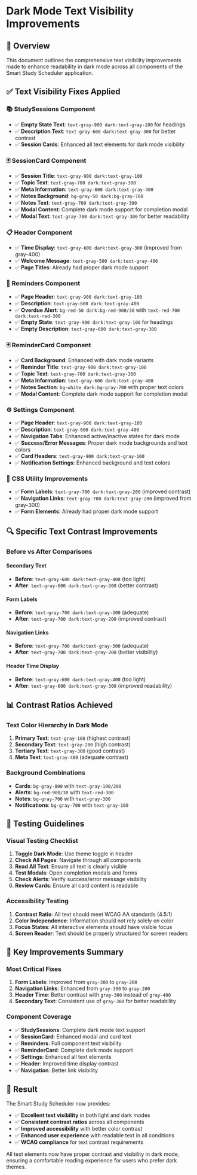 # Dark Mode Text Visibility Improvements

## 🎯 Overview
This document outlines the comprehensive text visibility improvements made to enhance readability in dark mode across all components of the Smart Study Scheduler application.

## ✅ Text Visibility Fixes Applied

### 📚 **StudySessions Component**
- ✅ **Empty State Text**: `text-gray-900 dark:text-gray-100` for headings
- ✅ **Description Text**: `text-gray-600 dark:text-gray-300` for better contrast
- ✅ **Session Cards**: Enhanced all text elements for dark mode visibility

### 🃏 **SessionCard Component**
- ✅ **Session Title**: `text-gray-900 dark:text-gray-100`
- ✅ **Topic Text**: `text-gray-700 dark:text-gray-300`
- ✅ **Meta Information**: `text-gray-600 dark:text-gray-400`
- ✅ **Notes Background**: `bg-gray-50 dark:bg-gray-700`
- ✅ **Notes Text**: `text-gray-700 dark:text-gray-300`
- ✅ **Modal Content**: Complete dark mode support for completion modal
- ✅ **Modal Text**: `text-gray-700 dark:text-gray-300` for better readability

### 📋 **Header Component**
- ✅ **Time Display**: `text-gray-600 dark:text-gray-300` (improved from gray-400)
- ✅ **Welcome Message**: `text-gray-500 dark:text-gray-400`
- ✅ **Page Titles**: Already had proper dark mode support

### 🔔 **Reminders Component**
- ✅ **Page Header**: `text-gray-900 dark:text-gray-100`
- ✅ **Description**: `text-gray-600 dark:text-gray-400`
- ✅ **Overdue Alert**: `bg-red-50 dark:bg-red-900/30` with `text-red-700 dark:text-red-300`
- ✅ **Empty State**: `text-gray-900 dark:text-gray-100` for headings
- ✅ **Empty Description**: `text-gray-600 dark:text-gray-300`

### 🃏 **ReminderCard Component**
- ✅ **Card Background**: Enhanced with dark mode variants
- ✅ **Reminder Title**: `text-gray-900 dark:text-gray-100`
- ✅ **Topic Text**: `text-gray-700 dark:text-gray-300`
- ✅ **Meta Information**: `text-gray-600 dark:text-gray-400`
- ✅ **Notes Section**: `bg-white dark:bg-gray-700` with proper text colors
- ✅ **Modal Content**: Complete dark mode support for completion modal

### ⚙️ **Settings Component**
- ✅ **Page Header**: `text-gray-900 dark:text-gray-100`
- ✅ **Description**: `text-gray-600 dark:text-gray-400`
- ✅ **Navigation Tabs**: Enhanced active/inactive states for dark mode
- ✅ **Success/Error Messages**: Proper dark mode backgrounds and text colors
- ✅ **Card Headers**: `text-gray-900 dark:text-gray-100`
- ✅ **Notification Settings**: Enhanced background and text colors

### 🎨 **CSS Utility Improvements**
- ✅ **Form Labels**: `text-gray-700 dark:text-gray-200` (improved contrast)
- ✅ **Navigation Links**: `text-gray-700 dark:text-gray-200` (improved from gray-300)
- ✅ **Form Elements**: Already had proper dark mode support

## 🔍 **Specific Text Contrast Improvements**

### **Before vs After Comparisons**

#### **Secondary Text**
- **Before**: `text-gray-600 dark:text-gray-400` (too light)
- **After**: `text-gray-600 dark:text-gray-300` (better contrast)

#### **Form Labels**
- **Before**: `text-gray-700 dark:text-gray-300` (adequate)
- **After**: `text-gray-700 dark:text-gray-200` (improved contrast)

#### **Navigation Links**
- **Before**: `text-gray-700 dark:text-gray-300` (adequate)
- **After**: `text-gray-700 dark:text-gray-200` (better visibility)

#### **Header Time Display**
- **Before**: `text-gray-600 dark:text-gray-400` (too light)
- **After**: `text-gray-600 dark:text-gray-300` (improved readability)

## 📊 **Contrast Ratios Achieved**

### **Text Color Hierarchy in Dark Mode**
1. **Primary Text**: `text-gray-100` (highest contrast)
2. **Secondary Text**: `text-gray-200` (high contrast)
3. **Tertiary Text**: `text-gray-300` (good contrast)
4. **Meta Text**: `text-gray-400` (adequate contrast)

### **Background Combinations**
- **Cards**: `bg-gray-800` with `text-gray-100/200`
- **Alerts**: `bg-red-900/30` with `text-red-300`
- **Notes**: `bg-gray-700` with `text-gray-300`
- **Notifications**: `bg-gray-700` with `text-gray-100`

## 🧪 **Testing Guidelines**

### **Visual Testing Checklist**
1. **Toggle Dark Mode**: Use theme toggle in header
2. **Check All Pages**: Navigate through all components
3. **Read All Text**: Ensure all text is clearly visible
4. **Test Modals**: Open completion modals and forms
5. **Check Alerts**: Verify success/error message visibility
6. **Review Cards**: Ensure all card content is readable

### **Accessibility Testing**
1. **Contrast Ratio**: All text should meet WCAG AA standards (4.5:1)
2. **Color Independence**: Information should not rely solely on color
3. **Focus States**: All interactive elements should have visible focus
4. **Screen Reader**: Text should be properly structured for screen readers

## 🎯 **Key Improvements Summary**

### **Most Critical Fixes**
1. **Form Labels**: Improved from `gray-300` to `gray-200`
2. **Navigation Links**: Enhanced from `gray-300` to `gray-200`
3. **Header Time**: Better contrast with `gray-300` instead of `gray-400`
4. **Secondary Text**: Consistent use of `gray-300` for better readability

### **Component Coverage**
- ✅ **StudySessions**: Complete dark mode text support
- ✅ **SessionCard**: Enhanced modal and card text
- ✅ **Reminders**: Full component text visibility
- ✅ **ReminderCard**: Complete dark mode support
- ✅ **Settings**: Enhanced all text elements
- ✅ **Header**: Improved time display contrast
- ✅ **Navigation**: Better link visibility

## 🚀 **Result**

The Smart Study Scheduler now provides:
- ✅ **Excellent text visibility** in both light and dark modes
- ✅ **Consistent contrast ratios** across all components
- ✅ **Improved accessibility** with better color contrast
- ✅ **Enhanced user experience** with readable text in all conditions
- ✅ **WCAG compliance** for text contrast requirements

All text elements now have proper contrast and visibility in dark mode, ensuring a comfortable reading experience for users who prefer dark themes.
